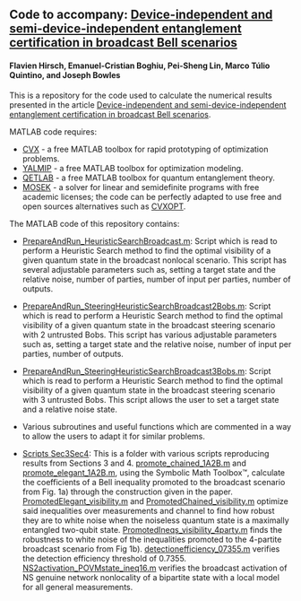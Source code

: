 ## Code to accompany: [Device-independent and semi-device-independent entanglement certification in broadcast Bell scenarios](https://arxiv.org/abs/2111.06358)
#### Flavien Hirsch, Emanuel-Cristian Boghiu, Pei-Sheng Lin, Marco Túlio Quintino, and Joseph Bowles

This is a repository for the code used to calculate the numerical results presented in the article [Device-independent and semi-device-independent entanglement certification in broadcast Bell scenarios](https://arxiv.org/abs/2111.06358).

 MATLAB code requires:
- [CVX](http://cvxr.com/) - a free MATLAB toolbox for rapid prototyping of optimization problems.
- [YALMIP](https://github.com/yalmip) - a free MATLAB toolbox for optimization modeling.
- [QETLAB](http://www.qetlab.com/) - a free MATLAB toolbox for quantum entanglement theory.
- [MOSEK](https://www.mosek.com/) - a solver for linear and semidefinite programs with free academic licenses; the code can be perfectly adapted to use free and open sources alternatives such as [CVXOPT](https://cvxopt.org/).

The MATLAB code of this repository contains:

- [PrepareAndRun_HeuristicSearchBroadcast.m](https://github.com/josephbowles/broadcast_nl/blob/main/PrepareAndRun_HeuristicSearchBroadcast.m):
Script which is read to perform a Heuristic Search method to find the optimal visibility of a given quantum state in the broadcast nonlocal scenario. This script has several adjustable parameters such as, setting a target state and the relative noise, number of parties, number of input per parties, number of outputs.

- [PrepareAndRun_SteeringHeuristicSearchBroadcast2Bobs.m](https://github.com/josephbowles/broadcast_nl/blob/main/PrepareAndRun_SteeringHeuristicSearchBroadcast2Bobs.m):
Script which is read to perform a Heuristic Search method to find the optimal visibility of a given quantum state in the broadcast steering scenario with 2 untrusted Bobs. This script has various adjustable parameters such as, setting a target state and the relative noise, number of input per parties, number of outputs.

- [PrepareAndRun_SteeringHeuristicSearchBroadcast3Bobs.m](https://github.com/josephbowles/broadcast_nl/blob/main/PrepareAndRun_SteeringHeuristicSearchBroadcast3Bobs.m):
Script which is read to perform a Heuristic Search method to find the optimal visibility of a given quantum state in the broadcast steering scenario with 3 untrusted Bobs. This script allows the user to set a target state and a relative noise state.

- Various subroutines and useful functions which are commented in a way to allow the users to adapt it for similar problems.

- [Scripts Sec3Sec4](https://github.com/ecboghiu/broadcast_nl/tree/main/Scripts%20Sec3Sec4): 
This is a folder with various scripts reproducing results from Sections 3 and 4. [promote_chained_1A2B.m](https://github.com/ecboghiu/broadcast_nl/blob/main/Scripts%20Sec3Sec4/promote_chained_1A2B.m) and [promote_elegant_1A2B.m](https://github.com/ecboghiu/broadcast_nl/blob/main/Scripts%20Sec3Sec4/promote_elegant_1A2B.m), using the Symbolic Math Toolbox™, calculate the coefficients of a Bell inequality promoted to the broadcast scenario from Fig. 1a) through the construction given in the paper. [PromotedElegant_visibility.m](https://github.com/ecboghiu/broadcast_nl/blob/main/Scripts%20Sec3Sec4/PromotedElegant_visibility.m) and [PromotedChained_visibility.m](https://github.com/ecboghiu/broadcast_nl/blob/main/Scripts%20Sec3Sec4/PromotedChained_visibility.m) optimize said inequalities over measurements and channel to find how robust they are to white noise when the noiseless quantum state is a maximally entangled two-qubit state. [PromotedIneqs_visibility_4party.m](https://github.com/ecboghiu/broadcast_nl/blob/main/Scripts%20Sec3Sec4/PromotedIneqs_visibility_4party.m) finds the robustness to white noise of the inequalities promoted to the 4-partite broadcast scenario from Fig 1b). [detectionefficiency_07355.m](https://github.com/ecboghiu/broadcast_nl/blob/main/Scripts%20Sec3Sec4/detectionefficiency_07355.m) verifies the detection efficiency threshold of 0.7355. [NS2activation_POVMstate_ineq16.m](https://github.com/ecboghiu/broadcast_nl/blob/main/Scripts%20Sec3Sec4/NS2activation_POVMstate_ineq16.m) verifies the broadcast activation of NS genuine network nonlocality of a bipartite state with a local model for all general measurements.

